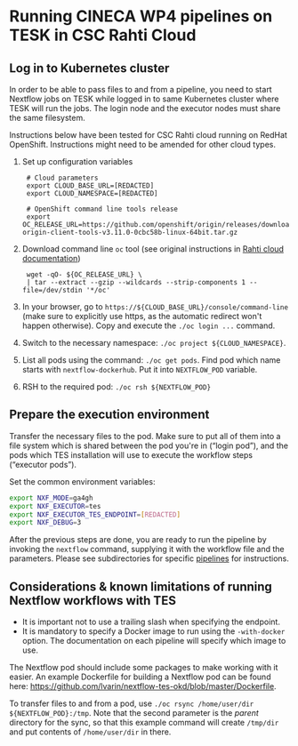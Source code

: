 # Running CINECA WP4 pipelines on TESK in CSC Rahti Cloud

## Log in to Kubernetes cluster
In order to be able to pass files to and from a pipeline, you need to start Nextflow jobs on TESK while logged in to same Kubernetes cluster where TESK will run the jobs. The login node and the executor nodes must share the same filesystem.

Instructions below have been tested for CSC Rahti cloud running on RedHat OpenShift. Instructions might need to be amended for other cloud types.

1. Set up configuration variables

        # Cloud parameters
        export CLOUD_BASE_URL=[REDACTED]
        export CLOUD_NAMESPACE=[REDACTED]

        # OpenShift command line tools release
        export OC_RELEASE_URL=https://github.com/openshift/origin/releases/download/v3.11.0/openshift-origin-client-tools-v3.11.0-0cbc58b-linux-64bit.tar.gz

1. Download command line `oc` tool (see original instructions in [Rahti cloud documentation](https://docs.csc.fi/cloud/rahti/usage/cli/#how-to-install-the-oc-tool))

        wget -qO- ${OC_RELEASE_URL} \
        | tar --extract --gzip --wildcards --strip-components 1 --file=/dev/stdin '*/oc'
1. In your browser, go to `https://${CLOUD_BASE_URL}/console/command-line` (make sure to explicitly use https, as the automatic redirect won't happen otherwise). Copy and execute the `./oc login ...` command.
1. Switch to the necessary namespace: `./oc project ${CLOUD_NAMESPACE}`.
1. List all pods using the command: `./oc get pods`. Find pod which name starts with `nextflow-dockerhub`. Put it into `NEXTFLOW_POD` variable.
1. RSH to the required pod: `./oc rsh ${NEXTFLOW_POD}`

## Prepare the execution environment
Transfer the necessary files to the pod. Make sure to put all of them into a file system which is shared between the pod you're in (“login pod”), and the pods which TES installation will use to execute the workflow steps (“executor pods”).

Set the common environment variables:
```bash
export NXF_MODE=ga4gh
export NXF_EXECUTOR=tes
export NXF_EXECUTOR_TES_ENDPOINT=[REDACTED]
export NXF_DEBUG=3
```

After the previous steps are done, you are ready to run the pipeline by invoking the `nextflow` command, supplying it with the workflow file and the parameters. Please see subdirectories for specific [pipelines](/4.3-pipelines/demonstrators) for instructions.

## Considerations & known limitations of running Nextflow workflows with TES
* It is important not to use a trailing slash when specifying the endpoint.
* It is mandatory to specify a Docker image to run using the `-with-docker` option. The documentation on each pipeline will specify which image to use.

The Nextflow pod should include some packages to make working with it easier. An example Dockerfile for building a Nextflow pod can be found here: https://github.com/lvarin/nextflow-tes-okd/blob/master/Dockerfile.

To transfer files to and from a pod, use `./oc rsync /home/user/dir ${NEXTFLOW_POD}:/tmp`. Note that the second parameter is the _parent_ directory for the sync, so that this example command will create `/tmp/dir` and put contents of `/home/user/dir` in there.

